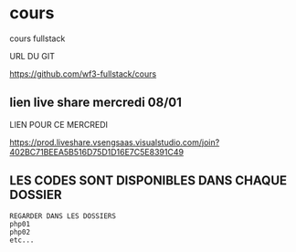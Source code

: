 # cours


cours fullstack

URL DU GIT

https://github.com/wf3-fullstack/cours


## lien live share mercredi 08/01

LIEN POUR CE MERCREDI

https://prod.liveshare.vsengsaas.visualstudio.com/join?402BC71BEEA5B516D75D1D16E7C5E8391C49


## LES CODES SONT DISPONIBLES DANS CHAQUE DOSSIER 

    REGARDER DANS LES DOSSIERS 
    php01
    php02
    etc...

  


























